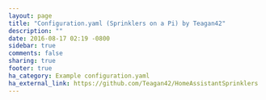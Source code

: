```yaml
---
layout: page
title: "Configuration.yaml (Sprinklers on a Pi) by Teagan42"
description: ""
date: 2016-08-17 02:19 -0800
sidebar: true
comments: false
sharing: true
footer: true
ha_category: Example configuration.yaml
ha_external_link: https://github.com/Teagan42/HomeAssistantSprinklers
---
```


